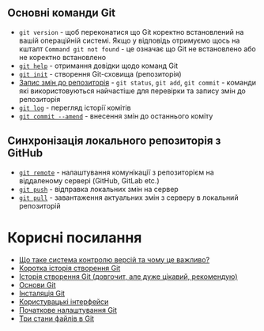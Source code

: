 ## Основні команди Git
- `git version` - щоб переконатися що Git коректно встановлений на вашій операційній системі. Якщо у відповідь отримуємо щось на кшталт `Command git not found` - це означає що Git не встановлено або не коректно встановлено
- [`git help`](https://git-scm.com/book/uk/v2/%D0%92%D1%81%D1%82%D1%83%D0%BF-%D0%9E%D1%82%D1%80%D0%B8%D0%BC%D0%B0%D0%BD%D0%BD%D1%8F-%D0%B4%D0%BE%D0%BF%D0%BE%D0%BC%D0%BE%D0%B3%D0%B8) - отримання довідки щодо команд Git
- [`git init`](https://git-scm.com/book/uk/v2/%D0%9E%D1%81%D0%BD%D0%BE%D0%B2%D0%B8-Git-%D0%A1%D1%82%D0%B2%D0%BE%D1%80%D0%B5%D0%BD%D0%BD%D1%8F-Git-%D1%81%D1%85%D0%BE%D0%B2%D0%B8%D1%89%D0%B0) - створення Git-сховища (репозиторія)
- [Запис змін до репозиторія](https://git-scm.com/book/uk/v2/%D0%9E%D1%81%D0%BD%D0%BE%D0%B2%D0%B8-Git-%D0%97%D0%B0%D0%BF%D0%B8%D1%81-%D0%B7%D0%BC%D1%96%D0%BD-%D0%B4%D0%BE-%D1%80%D0%B5%D0%BF%D0%BE%D0%B7%D0%B8%D1%82%D0%BE%D1%80%D1%96%D1%8F) - `git status`, `git add`, `git commit` - команди які використовуються найчастіше для перевірки та запису змін до репозиторія
- [`git log`](https://git-scm.com/book/uk/v2/%D0%9E%D1%81%D0%BD%D0%BE%D0%B2%D0%B8-Git-%D0%9F%D0%B5%D1%80%D0%B5%D0%B3%D0%BB%D1%8F%D0%B4-%D1%96%D1%81%D1%82%D0%BE%D1%80%D1%96%D1%97-%D0%BA%D0%BE%D0%BC%D1%96%D1%82%D1%96%D0%B2) - перегляд історії комітів
- [`git commit --amend`](https://git-scm.com/book/uk/v2/%D0%9E%D1%81%D0%BD%D0%BE%D0%B2%D0%B8-Git-%D0%A1%D0%BA%D0%B0%D1%81%D1%83%D0%B2%D0%B0%D0%BD%D0%BD%D1%8F-%D1%80%D0%B5%D1%87%D0%B5%D0%B9) - внесення змін до останнього коміту

## Синхронізація локального репозиторія з GitHub
- [`git remote`](https://git-scm.com/book/uk/v2/%D0%9E%D1%81%D0%BD%D0%BE%D0%B2%D0%B8-Git-%D0%92%D0%B7%D0%B0%D1%94%D0%BC%D0%BE%D0%B4%D1%96%D1%8F-%D0%B7-%D0%B2%D1%96%D0%B4%D0%B4%D0%B0%D0%BB%D0%B5%D0%BD%D0%B8%D0%BC%D0%B8-%D1%81%D1%85%D0%BE%D0%B2%D0%B8%D1%89%D0%B0%D0%BC%D0%B8) - налаштування комунікації з репозиторієм на віддаленому сервері (GitHub, GitLab etc.)
- [`git push`](https://git-scm.com/book/uk/v2/%D0%9E%D1%81%D0%BD%D0%BE%D0%B2%D0%B8-Git-%D0%92%D0%B7%D0%B0%D1%94%D0%BC%D0%BE%D0%B4%D1%96%D1%8F-%D0%B7-%D0%B2%D1%96%D0%B4%D0%B4%D0%B0%D0%BB%D0%B5%D0%BD%D0%B8%D0%BC%D0%B8-%D1%81%D1%85%D0%BE%D0%B2%D0%B8%D1%89%D0%B0%D0%BC%D0%B8) - відправка локальних змін на сервер
- [`git pull`](https://git-scm.com/book/uk/v2/%D0%9E%D1%81%D0%BD%D0%BE%D0%B2%D0%B8-Git-%D0%92%D0%B7%D0%B0%D1%94%D0%BC%D0%BE%D0%B4%D1%96%D1%8F-%D0%B7-%D0%B2%D1%96%D0%B4%D0%B4%D0%B0%D0%BB%D0%B5%D0%BD%D0%B8%D0%BC%D0%B8-%D1%81%D1%85%D0%BE%D0%B2%D0%B8%D1%89%D0%B0%D0%BC%D0%B8) - завантаження актуальних змін з серверу в локальний репозиторій

# Корисні посилання
- [Що таке система контролю версій та чому це важливо?](https://git-scm.com/book/uk/v2/%d0%92%d1%81%d1%82%d1%83%d0%bf-%d0%9f%d1%80%d0%be-%d1%81%d0%b8%d1%81%d1%82%d0%b5%d0%bc%d1%83-%d0%ba%d0%be%d0%bd%d1%82%d1%80%d0%be%d0%bb%d1%8e-%d0%b2%d0%b5%d1%80%d1%81%d1%96%d0%b9)
- [Коротка історія створення Git](https://git-scm.com/book/uk/v2/%D0%92%D1%81%D1%82%D1%83%D0%BF-%D0%9A%D0%BE%D1%80%D0%BE%D1%82%D0%BA%D0%B0-%D1%96%D1%81%D1%82%D0%BE%D1%80%D1%96%D1%8F-Git)
- [Історія створення Git (довгочит, але дуже цікавий, рекомендую)](https://www.linuxjournal.com/content/git-origin-story)
- [Основи Git](https://git-scm.com/book/uk/v2/%D0%92%D1%81%D1%82%D1%83%D0%BF-%D0%9E%D1%81%D0%BD%D0%BE%D0%B2%D0%B8-Git)
- [Інсталяція Git](https://git-scm.com/book/uk/v2/%D0%92%D1%81%D1%82%D1%83%D0%BF-%D0%86%D0%BD%D1%81%D1%82%D0%B0%D0%BB%D1%8F%D1%86%D1%96%D1%8F-Git)
- [Користувацькі інтерфейси](https://git-scm.com/downloads/guis?os=mac)
- [Початкове налаштування Git](https://git-scm.com/book/uk/v2/%D0%92%D1%81%D1%82%D1%83%D0%BF-%D0%9F%D0%BE%D1%87%D0%B0%D1%82%D0%BA%D0%BE%D0%B2%D0%B5-%D0%BD%D0%B0%D0%BB%D0%B0%D1%88%D1%82%D1%83%D0%B2%D0%B0%D0%BD%D0%BD%D1%8F-Git)
- [Три стани файлів в Git](https://git-scm.com/book/uk/v2/%D0%92%D1%81%D1%82%D1%83%D0%BF-%D0%A2%D1%80%D0%B8-%D1%81%D1%82%D0%B0%D0%BD%D0%B8)
